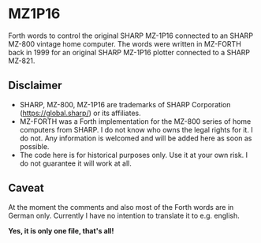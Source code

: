 # MZ1P16
Forth words to control the original SHARP MZ-1P16 connected to an SHARP MZ-800 vintage home computer.
The words were written in MZ-FORTH back in 1999 for an original SHARP MZ-1P16 plotter connected to a SHARP MZ-821.

## Disclaimer

* SHARP, MZ-800, MZ-1P16 are trademarks of SHARP Corporation (https://global.sharp/) or its affiliates.
* MZ-FORTH was a Forth implementation for the MZ-800 series of home computers from SHARP. I do not know who owns the legal rights for it. I do not. Any information is welcomed and will be added here as soon as possible.
* The code here is for historical purposes only. Use it at your own risk. I do not guarantee it will work at all.

## Caveat
At the moment the comments and also most of the Forth words are in German only. Currently I have no intention to translate it to e.g. english.

**Yes, it is only one file, that's all!**

